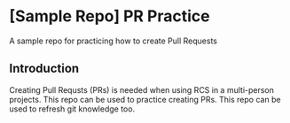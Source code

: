 # [Sample Repo] PR Practice
A sample repo for practicing how to create Pull Requests

## Introduction
Creating Pull Requsts (PRs) is needed when using RCS in a multi-person projects.
This repo can be used to practice creating PRs. This repo can be used to refresh git
knowledge too.
